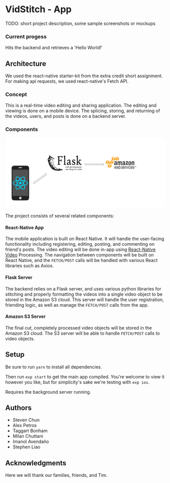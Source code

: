 # VidStitch - App

TODO: short project description, some sample screenshots or mockups

### Current progess
Hits the backend and retrieves a 'Hello World!'

## Architecture

We used the react-native starter-kit from the extra credit short assignment. For making api requests, we used react-native's Fetch API.

### Concept
This is a real-time video editing and sharing application. The editing and viewing is done on a mobile device. The splicing, storing, and returning of the videos, users, and posts is done on a backend server.

### Components
![architecture diagram](img/architecture.png)

The project consists of several related components:

#### React-Native App
The mobile application is built on React Native. It will handle the user-facing functionality including registering, editing, posting, and commenting on friend's posts. The video editing will be done in-app using [React-Native Video](https://github.com/shahen94/react-native-video-processing) Processing. The navigation between components will be built on React Native, and the `FETCH/POST` calls will be handled with various React libraries such as Axios.

#### Flask Server
The backend relies on a Flask server, and uses various python libraries for stitching and properly formatting the videos into a single video object to be stored in the Amazon S3 cloud. This server will handle the user registration, friending logic, as well as manage the `FETCH/POST` calls from the app.

#### Amazon S3 Server
The final cut, completely processed video objects will be stored in the Amazon S3 cloud. The S3 server will be able to handle `FETCH/POST` calls to video objects.

## Setup
Be sure to run `yarn` to install all dependencies.

Then run `exp start` to get the main app compiled. You're welcome to view it however you like, but for simplicity's sake we're testing with `exp ios`.

Requires the background server running.

## Authors

* Steven Chun
* Alex Petros
* Taggart Bonham
* Milan Chuttani
* Imanol Avendaño
* Stephen Liao

## Acknowledgments

Here we will thank our families, friends, and Tim.
